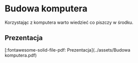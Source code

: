 # Budowa komputera

Korzystając z komputera warto wiedzieć co piszczy w środku.

## Prezentacja

[:fontawesome-solid-file-pdf: Prezentacja](../assets/Budowa komputera.pdf)
